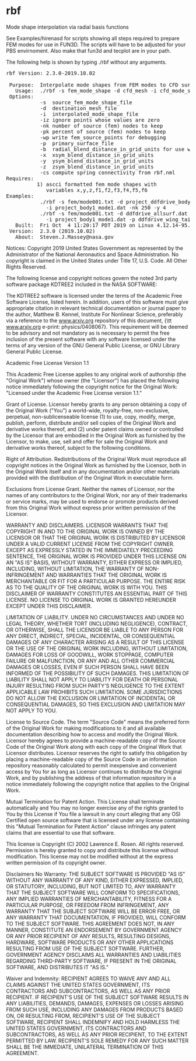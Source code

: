 # rbf
Mode shape interpolation via radial basis functions

See Examples/hirenasd for scripts showing all steps required to prepare FEM modes for use in FUN3D. The scripts will have to be adjusted for your PBS envirnoment. Also make that fun3d and tecplot are in your path. 

The following help is shown by typing ./rbf without any arguments.
<pre>
rbf Version: 2.3.0-2019.10.02

 Purpose:  Interpolate mode shapes from FEM modes to CFD surface.
   Usage:  ./rbf -s fem_mode_shape -d cfd_mesh -i cfd_mode_shape [options] 
 Options:  
           -s  source_fem_mode_shape_file
           -d  destination_mesh_file
           -i  interpolated_mode_shape_file
           -iz ignore points whose values are zero
           -nk number of source (fem) nodes to keep
           -pk percent of source (fem) nodes to keep
           -wp write fem_source_points for debugging
           -p  primary_surface_file
           -b  radial_blend_distance_in_grid_units for use with -p
           -x  xsym_blend_distance_in_grid_units
           -y  ysym_blend_distance_in_grid_units
           -z  zsym_blend_distance_in_grid_units
           -cs compute spring connectivity from rbf.nml
Requires:  
          1) ascci formatted fem mode shapes with 
             variables x,y,z,f1,f2,f3,f4,f5,f6
Examples:  
           ./rbf -s fem/mode001.txt -d project_ddfdrive_body1.dat \
             -i project_body1_mode1.dat -nk 250 -y 4
           ./rbf -s fem/mode001.txt -d ddfdrive_allsurf.dat \
             -i project_body1_mode1.dat -p ddfdrive_wing_tail.dat -b 3 -pk 25
   Built:  Fri Oct  4 11:20:17 PDT 2019 on Linux 4.12.14-95.19.1.20190617-nasa
 Version:  2.3.0 (2019.10.02)
   About:  Steven.J.Massey@nasa.gov 
</pre>
Notices:
Copyright 2019 United States Government as represented by the Administrator of the National Aeronautics and Space Administration. No copyright is claimed in the United States under Title 17, U.S. Code. All Other Rights Reserved.
 
The following license and copyright notices govern the noted 3rd party software package KDTREE2  included in the NASA SOFTWARE:
 
The KDTREE2 software is licensed under the terms of the Academic Free Software License, listed herein.  In addition, users of this software must give appropriate citation in relevant technical documentation or journal paper to the author, Matthew B. Kennel, Institute For Nonlinear Science, preferably via a reference to the www.arxiv.org repository of this document, {\tt www.arxiv.org e-print: physics/0408067}.  This requirement will be deemed to be advisory and not mandatory as is necessary to permit the free inclusion of the present software with any software licensed under the terms of any version of the GNU General Public License, or GNU Library General Public License.
 
Academic Free License
Version 1.1
 
This Academic Free License applies to any original work of authorship (the "Original Work") whose owner (the "Licensor") has placed the following notice immediately following the copyright notice for the Original Work: "Licensed under the Academic Free License version 1.1."
 
Grant of License. Licensor hereby grants to any person obtaining a copy of the Original Work ("You") a world-wide, royalty-free, non-exclusive, perpetual, non-sublicenseable license (1) to use, copy, modify, merge, publish, perform, distribute and/or sell copies of the Original Work and derivative works thereof, and (2) under patent claims owned or controlled by the Licensor that are embodied in the Original Work as furnished by the Licensor, to make, use, sell and offer for sale the Original Work and derivative works thereof, subject to the following conditions.
 
Right of Attribution. Redistributions of the Original Work must reproduce all copyright notices in the Original Work as furnished by the Licensor, both in the Original Work itself and in any documentation and/or other materials provided with the distribution of the Original Work in executable form.
 
Exclusions from License Grant. Neither the names of Licensor, nor the names of any contributors to the Original Work, nor any of their trademarks or service marks, may be used to endorse or promote products derived from this Original Work without express prior written permission of the Licensor.
 
WARRANTY AND DISCLAIMERS. LICENSOR WARRANTS THAT THE COPYRIGHT IN AND TO THE ORIGINAL WORK IS OWNED BY THE LICENSOR OR THAT THE ORIGINAL WORK IS DISTRIBUTED BY LICENSOR UNDER A VALID CURRENT LICENSE FROM THE COPYRIGHT OWNER. EXCEPT AS EXPRESSLY STATED IN THE IMMEDIATELY
PRECEEDING SENTENCE, THE ORIGINAL WORK IS PROVIDED UNDER THIS LICENSE ON AN "AS IS" BASIS, WITHOUT WARRANTY, EITHER EXPRESS OR IMPLIED, INCLUDING, WITHOUT LIMITATION, THE WARRANTY OF NON-INFRINGEMENT AND WARRANTIES THAT THE ORIGINAL WORK IS MERCHANTABLE OR FIT FOR A
PARTICULAR PURPOSE. THE ENTIRE RISK AS TO THE QUALITY OF THE ORIGINAL WORK IS WITH YOU. THIS DISCLAIMER OF WARRANTY CONSTITUTES AN ESSENTIAL PART OF THIS LICENSE. NO LICENSE TO ORIGINAL WORK IS GRANTED HEREUNDER EXCEPT UNDER THIS DISCLAIMER.
 
LIMITATION OF LIABILITY. UNDER NO CIRCUMSTANCES AND UNDER NO LEGAL THEORY, WHETHER TORT (INCLUDING NEGLIGENCE), CONTRACT, OR OTHERWISE, SHALL THE LICENSOR BE LIABLE TO ANY PERSON FOR ANY DIRECT, INDIRECT, SPECIAL, INCIDENTAL, OR CONSEQUENTIAL DAMAGES OF ANY CHARACTER ARISING
AS A RESULT OF THIS LICENSE OR THE USE OF THE ORIGINAL WORK INCLUDING, WITHOUT LIMITATION, DAMAGES FOR LOSS OF GOODWILL, WORK STOPPAGE, COMPUTER FAILURE OR MALFUNCTION, OR ANY AND ALL OTHER COMMERCIAL DAMAGES OR LOSSES, EVEN IF SUCH PERSON SHALL HAVE BEEN INFORMED OF THE
POSSIBILITY OF SUCH DAMAGES. THIS LIMITATION OF LIABILITY SHALL NOT APPLY TO LIABILITY FOR DEATH OR PERSONAL INJURY RESULTING FROM SUCH PARTY'S NEGLIGENCE TO THE EXTENT APPLICABLE LAW PROHIBITS SUCH LIMITATION. SOME JURISDICTIONS DO NOT ALLOW THE EXCLUSION OR LIMITATION OF INCIDENTAL OR CONSEQUENTIAL DAMAGES, SO THIS EXCLUSION AND LIMITATION MAY NOT APPLY TO YOU.
 
License to Source Code. The term "Source Code" means the preferred form of the Original Work for making modifications to it and all available documentation describing how to access and modify the Original Work. Licensor hereby agrees to provide a machine-readable copy of the Source Code of the Original Work along with each copy of the Original Work that Licensor distributes. Licensor reserves the right to satisfy this obligation by placing a machine-readable copy of the Source Code in an information repository reasonably calculated to permit inexpensive and convenient access by You for as long as Licensor continues to distribute the Original Work, and by publishing the address of that information repository in a notice immediately following the copyright notice that applies to the Original Work.
 
Mutual Termination for Patent Action. This License shall terminate automatically and You may no longer exercise any of the rights granted to You by this License if You file a lawsuit in any court alleging that any OSI Certified open source software that is licensed under any license containing this "Mutual Termination for Patent Action" clause infringes any patent claims that are essential to use that software.
 
This license is Copyright (C) 2002 Lawrence E. Rosen. All rights reserved. Permission is hereby granted to copy and distribute this license without modification. This license may not be modified without at the express written permission of its copyright owner.
 
Disclaimers
No Warranty: THE SUBJECT SOFTWARE IS PROVIDED "AS IS" WITHOUT ANY WARRANTY OF ANY KIND, EITHER EXPRESSED, IMPLIED, OR STATUTORY, INCLUDING, BUT NOT LIMITED TO, ANY WARRANTY THAT THE SUBJECT SOFTWARE WILL CONFORM TO SPECIFICATIONS, ANY IMPLIED WARRANTIES OF MERCHANTABILITY, FITNESS FOR A PARTICULAR PURPOSE, OR FREEDOM FROM INFRINGEMENT, ANY WARRANTY THAT THE SUBJECT SOFTWARE WILL BE ERROR FREE, OR ANY WARRANTY THAT DOCUMENTATION, IF PROVIDED, WILL CONFORM TO THE SUBJECT SOFTWARE. THIS AGREEMENT DOES NOT, IN ANY MANNER, CONSTITUTE AN ENDORSEMENT BY GOVERNMENT AGENCY OR ANY PRIOR RECIPIENT OF ANY RESULTS, RESULTING DESIGNS, HARDWARE, SOFTWARE PRODUCTS OR ANY OTHER APPLICATIONS RESULTING FROM USE OF THE SUBJECT SOFTWARE.  FURTHER, GOVERNMENT AGENCY DISCLAIMS ALL WARRANTIES AND LIABILITIES REGARDING THIRD-PARTY SOFTWARE, IF PRESENT IN THE ORIGINAL SOFTWARE, AND DISTRIBUTES IT "AS IS." 
 
Waiver and Indemnity:  RECIPIENT AGREES TO WAIVE ANY AND ALL CLAIMS AGAINST THE UNITED STATES GOVERNMENT, ITS CONTRACTORS AND SUBCONTRACTORS, AS WELL AS ANY PRIOR RECIPIENT.  IF RECIPIENT'S USE OF THE SUBJECT SOFTWARE RESULTS IN ANY LIABILITIES, DEMANDS, DAMAGES, EXPENSES OR LOSSES ARISING FROM SUCH USE, INCLUDING ANY DAMAGES FROM PRODUCTS BASED ON, OR RESULTING FROM, RECIPIENT'S USE OF THE SUBJECT SOFTWARE, RECIPIENT SHALL INDEMNIFY AND HOLD HARMLESS THE UNITED STATES GOVERNMENT, ITS CONTRACTORS AND SUBCONTRACTORS, AS WELL AS ANY PRIOR RECIPIENT, TO THE EXTENT PERMITTED BY LAW.  RECIPIENT'S SOLE REMEDY FOR ANY SUCH MATTER SHALL BE THE IMMEDIATE, UNILATERAL TERMINATION OF THIS AGREEMENT.
